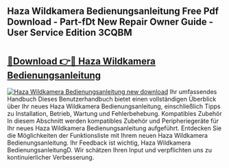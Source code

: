 ## Haza Wildkamera Bedienungsanleitung Free Pdf Download - Part-fDt New Repair Owner Guide - User Service Edition 3CQBM

# <h2><a href="http://df19xs6.blite.top/?on=Haza+Wildkamera+Bedienungsanleitung">🔗Download 👉🔴 Haza Wildkamera Bedienungsanleitung</a></h2>

[![Haza Wildkamera Bedienungsanleitung new download](https://i.imgur.com/lujVjoI.png)](http://df19xs6.blite.top/?on=Haza+Wildkamera+Bedienungsanleitung)
Ihr umfassendes Handbuch Dieses Benutzerhandbuch bietet einen vollständigen Überblick über Ihr neues Haza Wildkamera Bedienungsanleitung, einschließlich Tipps zu Installation, Betrieb, Wartung und Fehlerbehebung. Kompatibles Zubehör In diesem Abschnitt werden kompatibles Zubehör und Peripheriegeräte für Ihr neues Haza Wildkamera Bedienungsanleitung aufgeführt. Entdecken Sie die Möglichkeiten der Funktionsliste mit Ihrem neuen Haza Wildkamera Bedienungsanleitung. Ihr Feedback ist wichtig, Haza Wildkamera BedienungsanleitungD. Wir schätzen Ihren Input und verpflichten uns zu kontinuierlicher Verbesserung.
